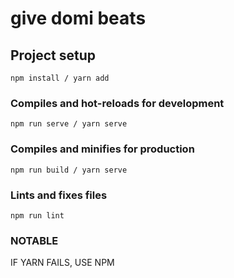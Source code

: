 # give domi beats

## Project setup
```
npm install / yarn add
```

### Compiles and hot-reloads for development
```
npm run serve / yarn serve
```

### Compiles and minifies for production
```
npm run build / yarn serve
```

### Lints and fixes files
```
npm run lint
```

### NOTABLE

IF YARN FAILS, USE NPM

